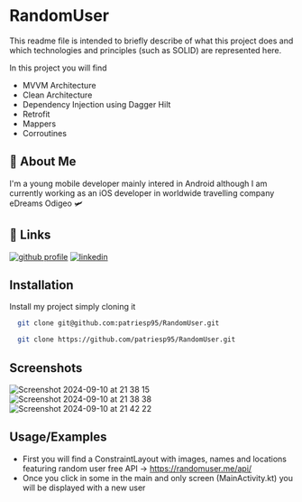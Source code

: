 # RandomUser

This readme file is intended to briefly describe of what this project does and which technologies and principles (such as SOLID) are represented here.

In this project you will find 
- MVVM Architecture
- Clean Architecture
- Dependency Injection using Dagger Hilt
- Retrofit
- Mappers
- Corroutines

## 🚀 About Me
I'm a young mobile developer mainly intered in Android although I am currently working as an iOS developer in worldwide travelling company eDreams Odigeo 🛩️


## 🔗 Links
[![github profile](https://img.shields.io/badge/github-572364?style=for-the-badge&logo=github&logoColor=white)](https://github.com/patriesp95)
[![linkedin](https://img.shields.io/badge/linkedin-0A66C2?style=for-the-badge&logo=linkedin&logoColor=white)](https://www.linkedin.com/in/patricia-martinez-espert-7470291a7/)


## Installation

Install my project simply cloning it 

```bash
  git clone git@github.com:patriesp95/RandomUser.git
```

```bash
  git clone https://github.com/patriesp95/RandomUser.git
```

## Screenshots
![Screenshot 2024-09-10 at 21 38 15](https://github.com/user-attachments/assets/3271671b-6392-49d3-8b6f-5c7f5f0a528f)
![Screenshot 2024-09-10 at 21 38 38](https://github.com/user-attachments/assets/d04b9331-3cf3-480a-818f-f906db5c6243)
![Screenshot 2024-09-10 at 21 42 22](https://github.com/user-attachments/assets/2ad89937-60d6-4213-a082-869fff391dd8)


## Usage/Examples

- First you will find a ConstraintLayout with images, names and locations featuring random user free API -> https://randomuser.me/api/
- Once you click in some in the main and only screen (MainActivity.kt) you will be displayed with a new user

